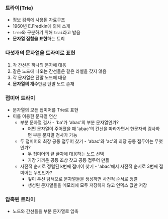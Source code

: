 ### 트라이(Trie)

- 정보 검색에 사용된 자료구조
- 1960년 E.Fredkin에 의해 소개
- `tree`와 구분하기 위해 `trai`라고 발음
- **문자열 집합을 표현**하는 트리



### 다섯개의 문자열을 트라이로 표현

1. 각 간선은 하나의 문자에 대응
2. 같은 노드에 나오는 간선들은 같은 라벨을 갖지 않음
3. 각 문자열은 단말 노드에 대응
4. **문자열의 개수**만큼 단말 노드 존재



### 접미어 트라이

- 문자열의 모든 접미어를 Trie로 표현
- 이를 이용한 문자열 연산
  - 부분 문자열 검사 - 'ba'가 'abac'의 부분 문자열인가?
    - 어떤 문자열이 주어졌을 때 'abac'의 간선을 따라가면서 한문자씩 검사하면 부분 문자열 검사가 가능
  - 두 접미어의 최장 공통 접두어 찾기 - 'abac'와 'ac'의 최장 공통 접두어는 무엇인가?
    - 두 접미어의 끝 글자에 대응하는 노드 선택
    - 가장 가까운 공통 조상 찾고 공통 접두어 만듦
  - 사전적 순서로 정렬된 k번째 접미어 찾기 - 'abac'에서 사전적 순서로 3번째 접미어는 무엇인가?
    - 깊이 우선 탐색으로 문자열들을 생성하면 사전적 순서로 정렬
    - 생성된 문자열들을 메모리에 모두 저장하지 않고 인덱스 값만 저장



### 압축된 트라이

- 노드와 간선들을 부분 문자열로 압축